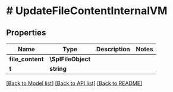 # # UpdateFileContentInternalVM

## Properties

Name | Type | Description | Notes
------------ | ------------- | ------------- | -------------
**file_content** | **\SplFileObject** |  |
**t** | **string** |  |

[[Back to Model list]](../../README.md#models) [[Back to API list]](../../README.md#endpoints) [[Back to README]](../../README.md)
